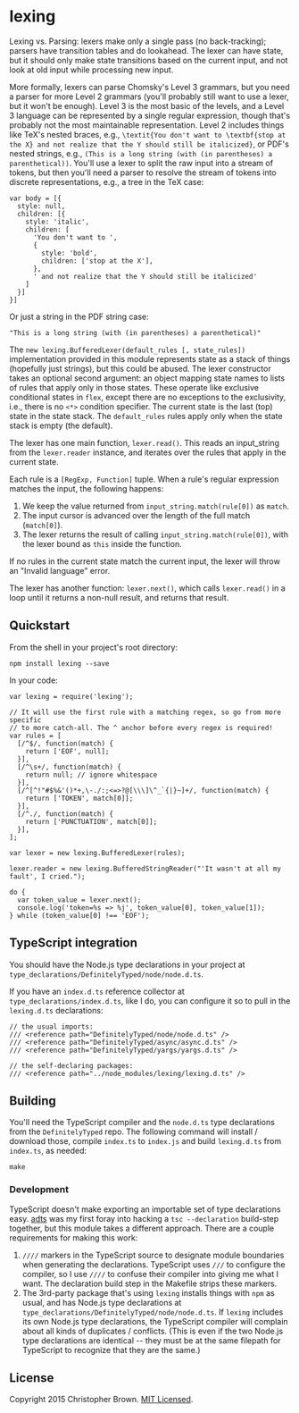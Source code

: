 # lexing

Lexing vs. Parsing: lexers make only a single pass (no back-tracking); parsers have transition tables and do lookahead. The lexer can have state, but it should only make state transitions based on the current input, and not look at old input while processing new input.

More formally, lexers can parse Chomsky's Level 3 grammars, but you need a parser for more Level 2 grammars (you'll probably still want to use a lexer, but it won't be enough). Level 3 is the most basic of the levels, and a Level 3 language can be represented by a single regular expression, though that's probably not the most maintainable representation. Level 2 includes things like TeX's nested braces, e.g., `\textit{You don't want to \textbf{stop at the X} and not realize that the Y should still be italicized}`, or PDF's nested strings, e.g., `(This is a long string (with (in parentheses) a parenthetical))`. You'll use a lexer to split the raw input into a stream of tokens, but then you'll need a parser to resolve the stream of tokens into discrete representations, e.g., a tree in the TeX case:

    var body = [{
      style: null,
      children: [{
        style: 'italic',
        children: [
          'You don't want to ',
          {
            style: 'bold',
            children: ['stop at the X'],
          },
          ' and not realize that the Y should still be italicized'
        ]
      }]
    }]

Or just a string in the PDF string case:

    "This is a long string (with (in parentheses) a parenthetical)"

The `new lexing.BufferedLexer(default_rules [, state_rules])` implementation provided in this module represents state as a stack of things (hopefully just strings), but this could be abused. The lexer constructor takes an optional second argument: an object mapping state names to lists of rules that apply only in those states. These operate like exclusive conditional states in `flex`, except there are no exceptions to the exclusivity, i.e., there is no `<*>` condition specifier. The current state is the last (top) state in the state stack. The `default_rules` rules apply only when the state stack is empty (the default).

The lexer has one main function, `lexer.read()`. This reads an input_string from the `lexer.reader` instance, and iterates over the rules that apply in the current state.

Each rule is a `[RegExp, Function]` tuple. When a rule's regular expression matches the input, the following happens:

1. We keep the value returned from `input_string.match(rule[0])` as `match`.
2. The input cursor is advanced over the length of the full match (`match[0]`).
3. The lexer returns the result of calling `input_string.match(rule[0])`, with the lexer bound as `this` inside the function.

If no rules in the current state match the current input, the lexer will throw an "Invalid language" error.

The lexer has another function: `lexer.next()`, which calls `lexer.read()` in a loop until it returns a non-null result, and returns that result.


## Quickstart

From the shell in your project's root directory:

    npm install lexing --save

In your code:

    var lexing = require('lexing');

    // It will use the first rule with a matching regex, so go from more specific
    // to more catch-all. The ^ anchor before every regex is required!
    var rules = [
      [/^$/, function(match) {
        return ['EOF', null];
      }],
      [/^\s+/, function(match) {
        return null; // ignore whitespace
      }],
      [/^[^!"#$%&'()*+,\-./:;<=>?@[\\\]\^_`{|}~]+/, function(match) {
        return ['TOKEN', match[0]];
      }],
      [/^./, function(match) {
        return ['PUNCTUATION', match[0]];
      }],
    ];

    var lexer = new lexing.BufferedLexer(rules);

    lexer.reader = new lexing.BufferedStringReader("'It wasn't at all my fault', I cried.");

    do {
      var token_value = lexer.next();
      console.log('token=%s => %j', token_value[0], token_value[1]);
    } while (token_value[0] !== 'EOF');


## TypeScript integration

You should have the Node.js type declarations in your project at `type_declarations/DefinitelyTyped/node/node.d.ts`.

If you have an `index.d.ts` reference collector at `type_declarations/index.d.ts`, like I do, you can configure it so to pull in the `lexing.d.ts` declarations:

    // the usual imports:
    /// <reference path="DefinitelyTyped/node/node.d.ts" />
    /// <reference path="DefinitelyTyped/async/async.d.ts" />
    /// <reference path="DefinitelyTyped/yargs/yargs.d.ts" />

    // the self-declaring packages:
    /// <reference path="../node_modules/lexing/lexing.d.ts" />


## Building

You'll need the TypeScript compiler and the `node.d.ts` type declarations from the `DefinitelyTyped` repo. The following command will install / download those, compile `index.ts` to `index.js` and build `lexing.d.ts` from `index.ts`, as needed:

    make


### Development

TypeScript doesn't make exporting an importable set of type declarations easy. [adts](https://github.com/chbrown/adts) was my first foray into hacking a `tsc --declaration` build-step together, but this module takes a different approach. There are a couple requirements for making this work:

1. `////` markers in the TypeScript source to designate module boundaries when generating the declarations. TypeScript uses `///` to configure the compiler, so I use `////` to confuse their compiler into giving me what I want. The declaration build step in the Makefile strips these markers.
2. The 3rd-party package that's using `lexing` installs things with `npm` as usual, and has Node.js type declarations at `type_declarations/DefinitelyTyped/node/node.d.ts`. If `lexing` includes its own Node.js type declarations, the TypeScript compiler will complain about all kinds of duplicates / conflicts. (This is even if the two Node.js type declarations are identical -- they must be at the same filepath for TypeScript to recognize that they are the same.)


## License

Copyright 2015 Christopher Brown. [MIT Licensed](http://opensource.org/licenses/MIT).
